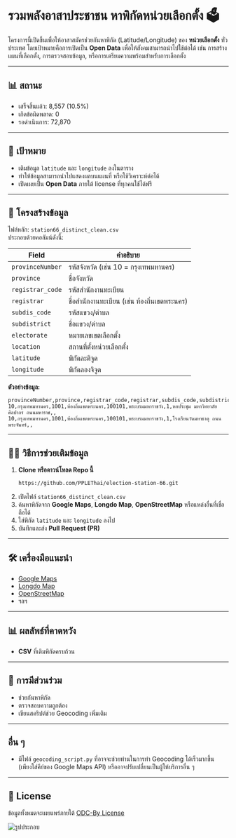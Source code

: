 # รวมพลังอาสาประชาชน หาพิกัดหน่วยเลือกตั้ง 🗳️

โครงการนี้เปิดขึ้นเพื่อให้อาสาสมัครช่วยกันหาพิกัด (Latitude/Longitude) ของ **หน่วยเลือกตั้ง** ทั่วประเทศ โดยเป้าหมายคือการเปิดเป็น **Open Data** เพื่อให้สังคมสามารถนำไปใช้ต่อได้ เช่น การสร้างแผนที่เลือกตั้ง, การตรวจสอบข้อมูล, หรือการเตรียมความพร้อมสำหรับการเลือกตั้ง

---

## 📊 สถานะ
   - เสร็จสิ้นแล้ว: 8,557 (10.5%)
   - เกิดข้อผิดพลาด: 0
   - รอดำเนินการ: 72,870

---

## 🎯 เป้าหมาย
- เติมข้อมูล `latitude` และ `longitude` ลงในตาราง
- ทำให้ข้อมูลสามารถนำไปแสดงผลบนแผนที่ หรือใช้วิเคราะห์ต่อได้
- เปิดเผยเป็น **Open Data** ภายใต้ license ที่ทุกคนใช้ได้ฟรี

---

## 📂 โครงสร้างข้อมูล
ไฟล์หลัก: `station66_distinct_clean.csv`  
ประกอบด้วยคอลัมน์ดังนี้:

| Field           | คำอธิบาย |
|-----------------|-----------|
| `provinceNumber` | รหัสจังหวัด (เช่น 10 = กรุงเทพมหานคร) |
| `province`       | ชื่อจังหวัด |
| `registrar_code` | รหัสสำนักงานทะเบียน |
| `registrar`      | ชื่อสำนักงานทะเบียน (เช่น ท้องถิ่นเขตพระนคร) |
| `subdis_code`    | รหัสแขวง/ตำบล |
| `subdistrict`    | ชื่อแขวง/ตำบล |
| `electorate`     | หมายเลขเขตเลือกตั้ง |
| `location`       | สถานที่ตั้งหน่วยเลือกตั้ง |
| `latitude`       | พิกัดละติจูด |
| `longitude`      | พิกัดลองจิจูด |

**ตัวอย่างข้อมูล:**
```csv
provinceNumber,province,registrar_code,registrar,subdis_code,subdistrict,electorate,location,latitude,longitude
10,กรุงเทพมหานคร,1001,ท้องถิ่นเขตพระนคร,100101,พระบรมมหาราชวัง,1,หอประชุม มหาวิทยาลัยศิลปากร ถนนมหาราช,,
10,กรุงเทพมหานคร,1001,ท้องถิ่นเขตพระนคร,100101,พระบรมมหาราชวัง,1,โรงเรียนวัดมหาธาตุ ถนนพระจันทร์,,
```

---

## 🙋‍♀️ วิธีการช่วยเติมข้อมูล

1. **Clone หรือดาวน์โหลด Repo นี้**
   ```bash
   https://github.com/PPLEThai/election-station-66.git
   ```
2. เปิดไฟล์ `station66_distinct_clean.csv`  
3. ค้นหาพิกัดจาก **Google Maps**, **Longdo Map**, **OpenStreetMap** หรือแหล่งอื่นที่เชื่อถือได้  
4. ใส่พิกัด `latitude` และ `longitude` ลงไป  
5. บันทึกและส่ง **Pull Request (PR)**

---

## 🛠️ เครื่องมือแนะนำ
- [Google Maps](https://maps.google.com/)
- [Longdo Map](https://map.longdo.com/)
- [OpenStreetMap](https://www.openstreetmap.org/)
- ฯลฯ

---

## 📊 ผลลัพธ์ที่คาดหวัง
- **CSV** ที่เติมพิกัดครบถ้วน  

---

## 🤝 การมีส่วนร่วม
- ช่วยกันหาพิกัด  
- ตรวจสอบความถูกต้อง  
- เขียนสคริปต์ช่วย Geocoding เพิ่มเติม

---

## อื่น ๆ
- มีไฟล์ `geocoding_script.py` ที่อาจจะช่วยท่านในการทำ Geocoding ได้เร็วมากขึ้น (เพียงใส่คีย์ของ Google Maps API) หรืออาจปรับเปลี่ยนเป็นผู้ให้บริการอื่น ๆ

---

## 📜 License
ข้อมูลทั้งหมดจะเผยแพร่ภายใต้ [ODC-By License](https://opendatacommons.org/licenses/by/)

![รูปประกอบ](https://raw.githubusercontent.com/PPLEThai/election-station-66/refs/heads/main/cp-image.png)






